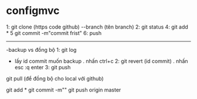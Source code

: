 # configmvc

1: git clone (https code github)  --branch (tên branch)
2: git status
4: git add *
5 git commit -m"commit frist"
6: push

-------------------
-backup vs đồng bộ
1: git log  
- lấy id commit muốn backup . nhấn ctrl+c
2: git revert (id commit) . nhấn esc :q enter
3: git push 

git pull (để đồng bộ cho local với github)

git add *
git commit -m""
git push origin master
